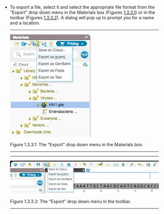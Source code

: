 

-   To export a file, select it and select the appropriate file format
    from the “Export” drop down menu in the Materials box
    (Figures [1.3.3.1](#x1-20001r1)) or in the toolbar
    (Figures [1.3.3.2](#x1-20002r2)). A dialog will pop up to prompt you
    for a name and a location.

    ------------------------------------------------------------------------

    <div class="figure">

    <span id="x1-20001r1"></span>
    ![PIC](../../../pictures/importexport_screenshots/export_dropdown.png)
    <div class="caption">

    <span class="id">Figure 1.3.3.1: </span><span class="content">The
    “Export” drop down menu in the Materials box.</span>

    </div>

    </div>

    ------------------------------------------------------------------------

    ------------------------------------------------------------------------

    <div class="figure">

    <span id="x1-20002r2"></span>
    ![PIC](../../../pictures/importexport_screenshots/export_toolbar.png)
    <div class="caption">

    <span class="id">Figure 1.3.3.2: </span><span class="content">The
    “Export” drop down menu in the toolbar.</span>

    </div>

    </div>

    ------------------------------------------------------------------------

